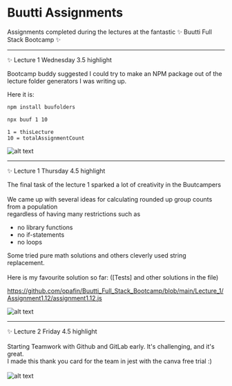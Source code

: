 # Buutti Assignments

Assignments completed during the lectures at the fantastic ✨ Buutti Full Stack Bootcamp ✨


---
✨ Lecture 1 Wednesday 3.5 highlight <br>

Bootcamp buddy suggested I could try to make an NPM package out of the lecture folder generators I was writing up.

Here it is:

```bash
npm install buufolders
````
```bash
npx buuf 1 10
```
```
1 = thisLecture
10 = totalAssignmentCount
```
![alt text](https://raw.githubusercontent.com/opafin/Buutti_Bootcamp_Full_Stack/main/buufolders.png)

---
✨ Lecture 1 Thursday 4.5 highlight <br>

The final task of the lecture 1 sparked a lot of creativity in the Buutcampers <br>
<br>
We came up with several ideas for calculating rounded up group counts from a population <br>
regardless of having many restrictions such as <br>
* no library functions
* no if-statements
* no loops  

Some tried pure math solutions and others cleverly used string replacement. <br>
<br>
Here is my favourite solution so far: ([Tests] and other solutions in the file) <br>
  
https://github.com/opafin/Buutti_Full_Stack_Bootcamp/blob/main/Lecture_1/Assignment1.12/assignment1.12.js
<br>

![alt text](https://raw.githubusercontent.com/opafin/Buutti_Full_Stack_Bootcamp/main/Lecture_1/Assignment1.12/GroupCountWithModulo.png)

---
✨ Lecture 2 Friday 4.5 highlight <br>
<br>
Starting Teamwork with Github and GitLab early. It's challenging, and it's great. <br>
I made this thank you card for the team in jest with the canva free trial :)
<br>
<br>
![alt text](https://raw.githubusercontent.com/opafin/Buutti_Full_Stack_Bootcamp/main/Lecture_2/Assignment2.09/MergeConflictJest.png)


